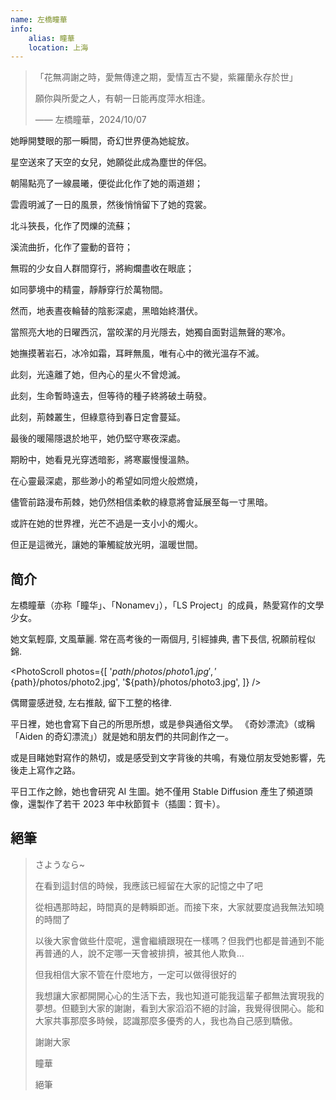 ```yaml
---
name: 左橋瞳華
info:
    alias: 瞳華
    location: 上海
---
```


> 「花無凋謝之時，愛無傳達之期，愛情亙古不變，紫羅蘭永存於世」
> 
> 願你與所愛之人，有朝一日能再度萍水相逢。
> 
> —— 左橋瞳華，2024/10/07

她睜開雙眼的那一瞬間，奇幻世界便為她綻放。

星空送來了天空的女兒，她願從此成為塵世的伴侶。

朝陽點亮了一線晨曦，便從此化作了她的兩道翅；

雲霞明滅了一日的風景，然後悄悄留下了她的霓裳。

北斗狹長，化作了閃爍的流蘇；

溪流曲折，化作了靈動的音符；

無瑕的少女自人群間穿行，將絢爛盡收在眼底；

如同夢境中的精靈，靜靜穿行於萬物間。

然而，地表晝夜輪替的陰影深處，黑暗始終潛伏。

當照亮大地的日曜西沉，當皎潔的月光隱去，她獨自面對這無聲的寒冷。

她撫摸著岩石，冰冷如霜，耳畔無風，唯有心中的微光溫存不滅。

此刻，光遠離了她，但內心的星火不曾熄滅。

此刻，生命暫時遠去，但等待的種子終將破土萌發。

此刻，荊棘叢生，但綠意待到春日定會蔓延。

最後的暖陽隱退於地平，她仍堅守寒夜深處。

期盼中，她看見光穿透暗影，將寒巖慢慢溫熱。

在心靈最深處，那些渺小的希望如同燈火般燃燒，

儘管前路漫布荊棘，她仍然相信柔軟的綠意將會延展至每一寸黑暗。

或許在她的世界裡，光芒不過是一支小小的燭火。

但正是這微光，讓她的筆觸綻放光明，溫暖世間。

## 简介

左橋瞳華（亦称「瞳华」、「Nonamev」），「LS Project」的成員，熱愛寫作的文學少女。

她文氣輕靡, 文風華麗. 常在高考後的一兩個月, 引經據典, 書下長信, 祝願前程似錦.  

<PhotoScroll photos={[
'${path}/photos/photo1.jpg',
'${path}/photos/photo2.jpg',
'${path}/photos/photo3.jpg',
]} />

偶爾靈感迸發, 左右推敲, 留下工整的格律.

平日裡，她也會寫下自己的所思所想，或是參與通俗文學。 《奇妙漂流》（或稱「Aiden 的奇幻漂流」）就是她和朋友們的共同創作之一。

或是目睹她對寫作的熱切，或是感受到文字背後的共鳴，有幾位朋友受她影響，先後走上寫作之路。

平日工作之餘，她也會研究 AI 生圖。她不僅用 Stable Diffusion 產生了頻道頭像，還製作了若干 2023 年中秋節賀卡（插圖：賀卡）。

## 絕筆

> さようなら~
>
> 在看到這封信的時候，我應該已經留在大家的記憶之中了吧
>
> 從相遇那時起，時間真的是轉瞬即逝。而接下來，大家就要度過我無法知曉的時間了
>
> 以後大家會做些什麼呢，還會繼續跟現在一樣嗎？但我們也都是普通到不能再普通的人，說不定哪一天會被排擠，被其他人欺負…
>
> 但我相信大家不管在什麼地方，一定可以做得很好的
>
> 我想讓大家都開開心心的生活下去，我也知道可能我這輩子都無法實現我的夢想。但聽到大家的謝謝，看到大家滔滔不絕的討論，我覺得很開心。能和大家共事那麼多時候，認識那麼多優秀的人，我也為自己感到驕傲。
>
> 謝謝大家
>
> 瞳華
>
> 絕筆

<!-- 條目貢獻: 奇妙漂流 & 眼見為虛 - 凰榎, U.M.R Powered, huige -->
<Sakura count="50" />
